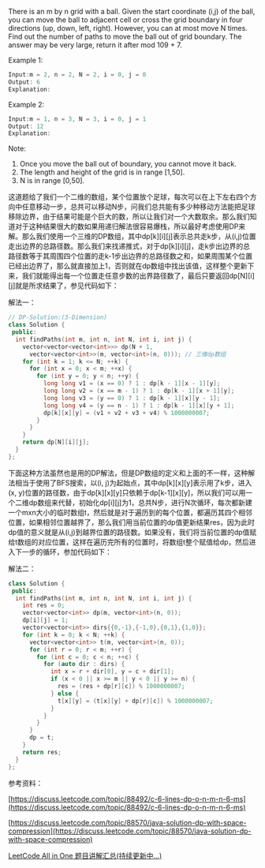 There is an m by n grid with a ball. Given the start coordinate (i,j) of the ball, you can move the ball to adjacent cell or cross the grid boundary in four directions (up, down, left, right). However, you can at most move N times. Find out the number of paths to move the ball out of grid boundary. The answer may be very large, return it after mod 109 + 7.

Example 1:

```cpp
Input:m = 2, n = 2, N = 2, i = 0, j = 0
Output: 6
Explanation:
```

Example 2:

```cpp
Input:m = 1, n = 3, N = 3, i = 0, j = 1
Output: 12
Explanation:
```

Note:

1. Once you move the ball out of boundary, you cannot move it back.
2. The length and height of the grid is in range [1,50].
3. N is in range [0,50].

这道题给了我们一个二维的数组，某个位置放个足球，每次可以在上下左右四个方向中任意移动一步，总共可以移动N步，问我们总共能有多少种移动方法能把足球移除边界，由于结果可能是个巨大的数，所以让我们对一个大数取余。那么我们知道对于这种结果很大的数如果用递归解法很容易爆栈，所以最好考虑使用DP来解。那么我们使用一个三维的DP数组，其中dp[k][i][j]表示总共走k步，从(i,j)位置走出边界的总路径数。那么我们来找递推式，对于dp[k][i][j]，走k步出边界的总路径数等于其周围四个位置的走k-1步出边界的总路径数之和，如果周围某个位置已经出边界了，那么就直接加上1，否则就在dp数组中找出该值，这样整个更新下来，我们就能得出每一个位置走任意步数的出界路径数了，最后只要返回dp[N][i][j]就是所求结果了，参见代码如下：

解法一：

```cpp
// DP-Solution:(3-Dimension)
class Solution {
 public:
  int findPaths(int m, int n, int N, int i, int j) {
    vector<vector<vector<int>>> dp(N + 1,
      vector<vector<int>>(m, vector<int>(n, 0))); // 三维dp数组
    for (int k = 1; k <= N; ++k) {
      for (int x = 0; x < m; ++x) {
        for (int y = 0; y < n; ++y) {
          long long v1 = (x == 0) ? 1 : dp[k - 1][x - 1][y];
          long long v2 = (x == m - 1) ? 1 : dp[k - 1][x + 1][y];
          long long v3 = (y == 0) ? 1 : dp[k - 1][x][y - 1];
          long long v4 = (y == n - 1) ? 1 : dp[k - 1][x][y + 1];
          dp[k][x][y] = (v1 + v2 + v3 + v4) % 1000000007;
        }
      }
    } 
    return dp[N][i][j];
  }
};
```

下面这种方法虽然也是用的DP解法，但是DP数组的定义和上面的不一样，这种解法相当于使用了BFS搜索，以(i, j)为起始点，其中dp[k][x][y]表示用了k步，进入(x, y)位置的路径数，由于dp[k][x][y]只依赖于dp[k-1][x][y]，所以我们可以用一个二维dp数组来代替，初始化dp[i][j]为1，总共N步，进行N次循环，每次都新建一个mxn大小的临时数组t，然后就是对于遍历到的每个位置，都遍历其四个相邻位置，如果相邻位置越界了，那么我们用当前位置的dp值更新结果res，因为此时dp值的意义就是从(i,j)到越界位置的路径数。如果没有，我们将当前位置的dp值赋给t数组的对应位置，这样在遍历完所有的位置时，将数组t整个赋值给dp，然后进入下一步的循环，参加代码如下：

解法二：

```cpp
class Solution {
 public:
  int findPaths(int m, int n, int N, int i, int j) {
    int res = 0;
    vector<vector<int>> dp(m, vector<int>(n, 0));
    dp[i][j] = 1;
    vector<vector<int>> dirs{{0,-1},{-1,0},{0,1},{1,0}};
    for (int k = 0; k < N; ++k) {
      vector<vector<int>> t(m, vector<int>(n, 0));
      for (int r = 0; r < m; ++r) {
        for (int c = 0; c < n; ++c) {
          for (auto dir : dirs) {
            int x = r + dir[0], y = c + dir[1];
            if (x < 0 || x >= m || y < 0 || y >= n) {
              res = (res + dp[r][c]) % 1000000007;
            } else {
              t[x][y] = (t[x][y] + dp[r][c]) % 1000000007;
            }
          }
        }
      }
      dp = t;
    } 
    return res;
  }
};
```

参考资料：

[https://discuss.leetcode.com/topic/88492/c-6-lines-dp-o-n-m-n-6-ms](https://discuss.leetcode.com/topic/88492/c-6-lines-dp-o-n-m-n-6-ms)

[https://discuss.leetcode.com/topic/88570/java-solution-dp-with-space-compression](https://discuss.leetcode.com/topic/88570/java-solution-dp-with-space-compression)

[LeetCode All in One 题目讲解汇总(持续更新中...)](http://www.cnblogs.com/grandyang/p/4606334.html)